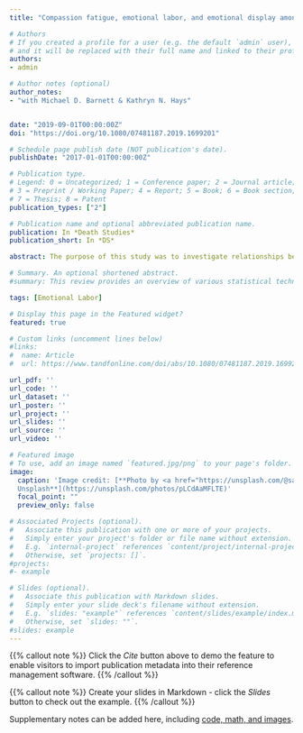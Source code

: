 ```yaml
---
title: "Compassion fatigue, emotional labor, and emotional display among hospice nurses"

# Authors
# If you created a profile for a user (e.g. the default `admin` user), write the username (folder name) here 
# and it will be replaced with their full name and linked to their profile.
authors:
- admin

# Author notes (optional)
author_notes:
- "with Michael D. Barnett & Kathryn N. Hays"


date: "2019-09-01T00:00:00Z"
doi: "https://doi.org/10.1080/07481187.2019.1699201"

# Schedule page publish date (NOT publication's date).
publishDate: "2017-01-01T00:00:00Z"

# Publication type.
# Legend: 0 = Uncategorized; 1 = Conference paper; 2 = Journal article;
# 3 = Preprint / Working Paper; 4 = Report; 5 = Book; 6 = Book section;
# 7 = Thesis; 8 = Patent
publication_types: ["2"]

# Publication name and optional abbreviated publication name.
publication: In *Death Studies*
publication_short: In *DS*

abstract: The purpose of this study was to investigate relationships between compassion fatigue, emotional labor, and emotional display among hospice nurses. The hospice nurses indicated the emotional labor they utilize is primarily suppressing both positive and negative affect. Compassion fatigue was positively associated with expressing negative emotions, faking negative emotions, negative display rule perceptions, and surface acting, and negatively associated with suppressing negative emotions. Interventions and policies that foster greater authenticity and support emotional regulation may help reduce compassion fatigue among hospice nurses.

# Summary. An optional shortened abstract.
#summary: This review provides an overview of various statistical techniques that can be used to assess the significance of between-group differences in job analysis ratings and how they can be used by job analysis experts to determine the extent to which SME ratings are consistent.

tags: [Emotional Labor]

# Display this page in the Featured widget?
featured: true

# Custom links (uncomment lines below)
#links:
#  name: Article
#  url: https://www.tandfonline.com/doi/abs/10.1080/07481187.2019.1699201

url_pdf: ''
url_code: ''
url_dataset: ''
url_poster: ''
url_project: ''
url_slides: ''
url_source: ''
url_video: ''

# Featured image
# To use, add an image named `featured.jpg/png` to your page's folder. 
image:
  caption: 'Image credit: [**Photo by <a href="https://unsplash.com/@sanengineer?utm_source=unsplash&utm_medium=referral&utm_content=creditCopyText">Ikhsan Sugiarto</a> on <a href="https://unsplash.com/s/photos/emotional-labor?utm_source=unsplash&utm_medium=referral&utm_content=creditCopyText">Unsplash</a>
  Unsplash**](https://unsplash.com/photos/pLCdAaMFLTE)'
  focal_point: ""
  preview_only: false

# Associated Projects (optional).
#   Associate this publication with one or more of your projects.
#   Simply enter your project's folder or file name without extension.
#   E.g. `internal-project` references `content/project/internal-project/index.md`.
#   Otherwise, set `projects: []`.
#projects:
#- example

# Slides (optional).
#   Associate this publication with Markdown slides.
#   Simply enter your slide deck's filename without extension.
#   E.g. `slides: "example"` references `content/slides/example/index.md`.
#   Otherwise, set `slides: ""`.
#slides: example
---
```


{{% callout note %}}
Click the *Cite* button above to demo the feature to enable visitors to import publication metadata into their reference management software.
{{% /callout %}}

{{% callout note %}}
Create your slides in Markdown - click the *Slides* button to check out the example.
{{% /callout %}}

Supplementary notes can be added here, including [code, math, and images](https://wowchemy.com/docs/writing-markdown-latex/).
